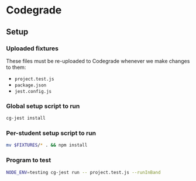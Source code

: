 # Codegrade

## Setup

### Uploaded fixtures

These files must be re-uploaded to Codegrade whenever we make changes to them:

- `project.test.js`
- `package.json`
- `jest.config.js`

### Global setup script to run

```bash
cg-jest install
```

### Per-student setup script to run

```bash
mv $FIXTURES/* . && npm install
```

### Program to test

```bash
NODE_ENV=testing cg-jest run -- project.test.js --runInBand
```
